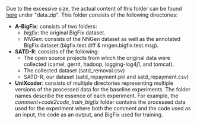Due to the excessive size, the actual content of this folder can be found [here](https://drive.google.com/drive/folders/1KCG0V2FOnUcdzR-Huqb_9wJwsI3pQqzR?usp=share_link) under "data.zip". This folder consists of the following directories:
- **A-BigFix**: consists of two folders:
   - *bigfix*: the original BigFix dataset.
   - *NNGen*: consists of the NNGen dataset as well as the annotated BigFix dataset (bigfix.test.diff & nngen.bigfix.test.msg).
- **SATD-R**: consists of the following:
   - The open source projects from which the original data were collected (camel, gerrit, hadoop, logging-log4j1, and tomcat).
   - The collected dataset (satd_removal.csv)
   - SATD-R, our dataset (satd_repayment.pkl and satd_repayment.csv)
- **UniXcoder**: consists of multiple directories representing multiple versions of the processed data for the baseline experiments. The folder names describe the essence of each experiment. For example, the *comment+code2code_train_bigfix* folder contains the processed data used for the experiment where both the comment and the code used as an input, the code as an output, and BigFix used for training.
